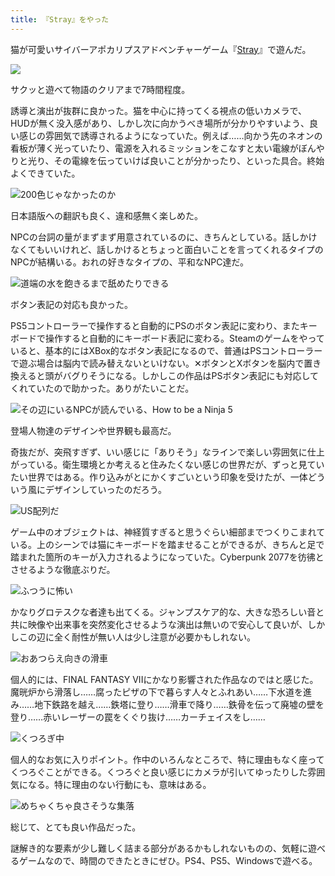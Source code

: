 ```yaml
---
title: 『Stray』をやった
---
```

猫が可愛いサイバーアポカリプスアドベンチャーゲーム『[Stray](https://store.steampowered.com/app/1332010/Stray/?l=japanese)』で遊んだ。

![](https://lh5.googleusercontent.com/lLxBVYbR9h0gspKoXCDrb2_EX4bywlIV3mjQDsHXM0GgSEP8uLzO22qCQ5RgztQl0NvTejM9dIuJEJqtGQ-XxXv2nYHXvTvKlIQontsuxz4ZdPf3k6P0zq3q4nAZUtMxRUIurJGmIV4yFw9lz2X5dp6P4SD7qFSvOVGgN-oiPdUGcWKHgGHY9KHKu2yY-A)

サクッと遊べて物語のクリアまで7時間程度。

誘導と演出が抜群に良かった。猫を中心に持ってくる視点の低いカメラで、HUDが無く没入感があり、しかし次に向かうべき場所が分かりやすいよう、良い感じの雰囲気で誘導されるようになっていた。例えば……向かう先のネオンの看板が薄く光っていたり、電源を入れるミッションをこなすと太い電線がぼんやりと光り、その電線を伝っていけば良いことが分かったり、といった具合。終始よくできていた。

![](https://lh3.googleusercontent.com/uLdsV3NPtjmV862hOdOKN-POvQ7_xxwW11G8Yz80ncwBEVNtfJtHYvDbVoM4ToJt4T-0koyeOrI2AAey6Pkbc2mV5neaEXZKxQDRf_UVd4b9aZMoxysTnwuxOxuCBNvt6ftT8Bi-sYc_ph8WWmfWGw0MFdWR4E829SDhntlmzE7ml1BzISfQXIPaIZR7aw "200色じゃなかったのか")

日本語版への翻訳も良く、違和感無く楽しめた。

NPCの台詞の量がまずまず用意されているのに、きちんとしている。話しかけなくてもいいけれど、話しかけるとちょっと面白いことを言ってくれるタイプのNPCが結構いる。おれの好きなタイプの、平和なNPC達だ。

![](https://lh5.googleusercontent.com/pJVjshvfMCoxbqbBl5O_78jGhr_3d04FMEAiYryT6zJlcV6dh6FM9L-z75fGWMCyhOZN0qDZnr7w0h8kw2TXQTUmIwE7fG1MLyFG1UXOHKgTKyV-3Ge_NxABSL9X2rHdRkGkG2-G9O3ArR2Q7N22BCgVNgTB4FOZsH1Gx_Ormz2xwkbGdsAvYKEXlrQpMw "道端の水を飽きるまで舐めたりできる")

ボタン表記の対応も良かった。

PS5コントローラーで操作すると自動的にPSのボタン表記に変わり、またキーボードで操作すると自動的にキーボード表記に変わる。Steamのゲームをやっていると、基本的にはXBox的なボタン表記になるので、普通はPSコントローラーで遊ぶ場合は脳内で読み替えないといけない。✕ボタンとXボタンを脳内で置き換えると頭がバグりそうになる。しかしこの作品はPSボタン表記にも対応してくれていたので助かった。ありがたいことだ。

![](https://lh6.googleusercontent.com/U1BTVvnc3_t4FZWAwEEu2koWVerP7-sSX1ZSXfdQg-X_gMRD9goQLuSvdaEr3xA2URujH5j6XnbM0w170rfFLnAOoK0Zdk5kaktCxY9Jy28ym_AfhFSoeYAAe3WInJ21-M7LKz-WOm5T14kTu_q9CP6GF6rsxUtKBoQgUJ6D_eAOI2Nl5cpyFk5QXhkX4g "その辺にいるNPCが読んでいる、How to be a Ninja 5")

登場人物達のデザインや世界観も最高だ。

奇抜だが、突飛すぎず、いい感じに「ありそう」なラインで楽しい雰囲気に仕上がっている。衛生環境とか考えると住みたくない感じの世界だが、ずっと見ていたい世界ではある。作り込みがとにかくすごいという印象を受けたが、一体どういう風にデザインしていったのだろう。

![](https://lh6.googleusercontent.com/xpT5nWhEm7gHirt8LGd_NsfZKXW8AVDnidgOEzHRa0o58vKrbLC8kJW_Q-14nxPhY9-q74DB5xvvzoCmJtzw-yuI1cqft4e2KI7MDjRMp_MeMezJXW29SgkwPGGokt6IBKnbS3RE9Xx3msFHNZ8cAgSbkxq51eDvsyShs7xKOnRZAMeUnf7w1c_8a7dPDw "US配列だ")

ゲーム中のオブジェクトは、神経質すぎると思うぐらい細部までつくりこまれている。上のシーンでは猫にキーボードを踏ませることができるが、きちんと足で踏まれた箇所のキーが入力されるようになっていた。Cyberpunk 2077を彷彿とさせるような徹底ぶりだ。

![](https://lh5.googleusercontent.com/4PA1kGCUsjl17a_bSXoUlFeFJQeARjBaK657gVMcGADYRjJyXIwWL88yxN8RHxMmv0vBTO3rMJ2F_NuQKBt4MO5FdIZiiBa0hK4bMaOWYb_A-oQ6srlpao9P84CW1tEAvF9QiZ2TZMKuRGXS4sopkOa0NOTwo1Zw7TQY44nxrs8SDgueVEOh-z_IQ5c67w "ふつうに怖い")

かなりグロテスクな者達も出てくる。ジャンプスケア的な、大きな恐ろしい音と共に映像や出来事を突然変化させるような演出は無いので安心して良いが、しかしこの辺に全く耐性が無い人は少し注意が必要かもしれない。

![](https://lh3.googleusercontent.com/3NzGXTlC5JyJOKDpa-xKoqkLEVNrRbNXQny7G1uVZjxs8pRYMZ4G2rqM-M45JJrxW3GM4Iu7o-HaaMjIw2CntnmuucqH2PLS6syoLHvhxiW9AKyeDcMpxdoxKUzdIQN_reTQKzt9qFS3x8SCAa1RHXdRyAdmiHAbXBm9nqNC5IBrV-usG1aJwXpKapyhlw "おあつらえ向きの滑車")

個人的には、FINAL FANTASY VIIにかなり影響された作品なのではと感じた。魔晄炉から滑落し……腐ったピザの下で暮らす人々とふれあい……下水道を進み……地下鉄路を越え……鉄塔に登り……滑車で降り……鉄骨を伝って廃墟の壁を登り……赤いレーザーの罠をくぐり抜け……カーチェイスをし……

![](https://lh3.googleusercontent.com/nokfUFZUMxK2WUidfTpVnnrRtl1EhSbVhNtSn4hCHIJpvmEJepnM-kLBTUQ1SOQsl4btaeScl9fdaa3uFlM6Q_V9QCCVI_wNQynUCItE6ACKwBYcARi0p4Z6uG_DWBpO7I7sLFxbn4kHgb0of4bU7C47dKYNA5rB2gH9vMR7Sbk2Qosc5X5tuQpgPRObeg "くつろぎ中")

個人的なお気に入りポイント。作中のいろんなところで、特に理由もなく座ってくつろぐことができる。くつろぐと良い感じにカメラが引いてゆったりした雰囲気になる。特に理由のない行動にも、意味はある。

![](https://lh5.googleusercontent.com/Hm134JlVeELQ-Bi32Ln15M26uUPfOMUTNSpY209GUMjNsyVz7oYgZG2M9L6gmOHl8mZKuOjOw8c-Qmjf_QlCeLauykwQCHOImg_lNFl8RvqBXFIIm1eNuPONQuBi3xjAn3-eWyQErm1tRyZte3ZdlFveaWk94GFY0mLyvNAMO7I8VReQwJKVBQZFhQ11SA "めちゃくちゃ良さそうな集落")

総じて、とても良い作品だった。

謎解き的な要素が少し難しく詰まる部分があるかもしれないものの、気軽に遊べるゲームなので、時間のできたときにぜひ。PS4、PS5、Windowsで遊べる。
